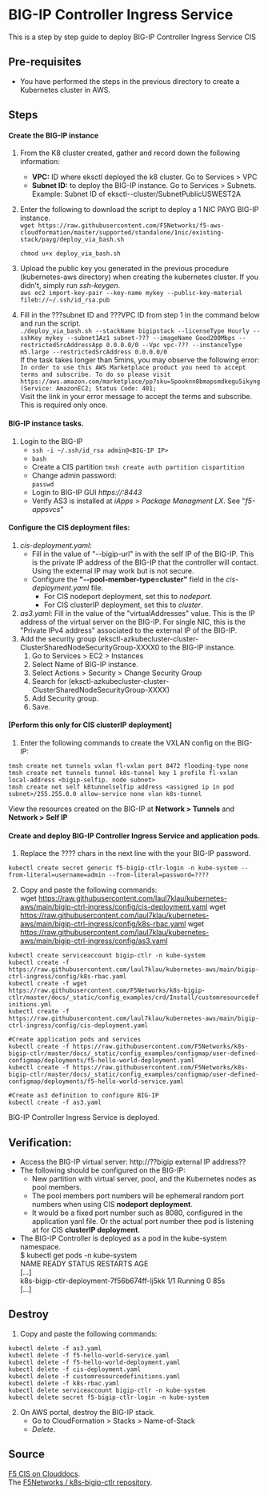 # BIG-IP Controller Ingress Service  

This is a step by step guide to deploy BIG-IP Controller Ingress Service CIS

## Pre-requisites
- You have performed the steps in the previous directory to create a Kubernetes cluster in AWS.

## Steps  
#### Create the BIG-IP instance
1. From the K8 cluster created, gather and record down the following information:
   - **VPC:** ID where eksctl deployed the k8 cluster. Go to Services > VPC
   - **Subnet ID:** to deploy the BIG-IP instance. Go to Services > Subnets. Example: Subnet ID of  eksctl-<name>-cluster/SubnetPublicUSWEST2A

2. Enter the following to download the script to deploy a 1 NIC PAYG BIG-IP instance.  
   ``wget https://raw.githubusercontent.com/F5Networks/f5-aws-cloudformation/master/supported/standalone/1nic/existing-stack/payg/deploy_via_bash.sh``  

   ``chmod u+x deploy_via_bash.sh``

3. Upload the public key you generated in the previous procedure (kubernetes-aws directory) when creating the kubernetes cluster. If you didn't, simply run *ssh-keygen*.  
```aws ec2 import-key-pair --key-name mykey --public-key-material fileb://~/.ssh/id_rsa.pub```

4. Fill in the ???subnet ID and ???VPC ID from step 1 in the command below and run the script.    
``./deploy_via_bash.sh --stackName bigipstack --licenseType Hourly --sshKey mykey --subnet1Az1 subnet-??? --imageName Good200Mbps --restrictedSrcAddressApp 0.0.0.0/0 --Vpc vpc-??? --instanceType m5.large --restrictedSrcAddress 0.0.0.0/0``  
If the task takes longer than 5mins, you may observe the following error:  
```In order to use this AWS Marketplace product you need to accept terms and subscribe. To do so please visit https://aws.amazon.com/marketplace/pp?sku=5pooknn8bmapsmdkegu5ikyng (Service: AmazonEC2; Status Code: 401; ```   
Visit the link in your error message to accept the terms and subscribe. This is required only once.

#### BIG-IP instance tasks. 

1. Login to the BIG-IP
   - ``ssh -i ~/.ssh/id_rsa admin@<BIG-IP IP>``
   - ``bash``
   - Create a CIS partition
     ``tmsh create auth partition cispartition``
   - Change admin password:  
     ``passwd``
   - Login to BIG-IP GUI *https://<BIG-IP IP>:8443*
   - Verify AS3 is installed at *iApps* > *Package Managment LX*. See "*f5-appsvcs*"

#### Configure the CIS deployment files:  
1. *cis-deployment.yaml*: 
   - Fill in the value of "--bigip-url" in  with the self IP of the BIG-IP. This is the private IP address of the BIG-IP that the controller will contact. Using the external IP may work but is not secure.  
   - Configure the **"--pool-member-type=cluster"** field in the *cis-deployment.yaml* file.  
     - For CIS nodeport deployment, set this to *nodeport*.   
     - For CIS clusterIP deployment, set this to *cluster*.  
2. *as3.yaml*: Fill in the value of the "virtualAddresses" value. This is the IP address of the virtual server on the BIG-IP. For single NIC, this is  the "Private IPv4 address" associated to the external IP of the BIG-IP.   
3. Add the security group (eksctl-azkubecluster-cluster-ClusterSharedNodeSecurityGroup-XXXX0 to the BIG-IP instance.  
   1. Go to Services > EC2 > Instances   
   2. Select Name of BIG-IP instance.  
   3. Select Actions > Security > Change Security Group
   4. Search for (eksctl-azkubecluster-cluster-ClusterSharedNodeSecurityGroup-XXXX)
   5. Add Security group. 
   6. Save.

#### [Perform this only for CIS clusterIP deployment]  
1. Enter the following commands to create the VXLAN config on the BIG-IP:  

``tmsh create net tunnels vxlan fl-vxlan port 8472 flooding-type none``   
``tmsh create net tunnels tunnel k8s-tunnel key 1 profile fl-vxlan local-address <bigip-selfip. node subnet>``    
``tmsh create net self k8tunnelselfip address <assigned ip in pod subnet>/255.255.0.0 allow-service none vlan k8s-tunnel``   

View the resources created on the BIG-IP at **Network > Tunnels** and **Network > Self IP**   

#### Create and deploy BIG-IP Controller Ingress Service and application pods.  
1. Replace the ???? chars in the next line with the your BIG-IP password. 

``kubectl create secret generic f5-bigip-ctlr-login -n kube-system --from-literal=username=admin --from-literal=password=????``  

2. Copy and paste the following commands:  
wget https://raw.githubusercontent.com/laul7klau/kubernetes-aws/main/bigip-ctrl-ingress/config/cis-deployment.yaml
wget https://raw.githubusercontent.com/laul7klau/kubernetes-aws/main/bigip-ctrl-ingress/config/k8s-rbac.yaml
wget https://raw.githubusercontent.com/laul7klau/kubernetes-aws/main/bigip-ctrl-ingress/config/as3.yaml

``kubectl create serviceaccount bigip-ctlr -n kube-system``  
``kubectl create -f https://raw.githubusercontent.com/laul7klau/kubernetes-aws/main/bigip-ctrl-ingress/config/k8s-rbac.yaml``  
``kubectl create -f wget https://raw.githubusercontent.com/F5Networks/k8s-bigip-ctlr/master/docs/_static/config_examples/crd/Install/customresourcedefinitions.yml``  
``kubectl create -f https://raw.githubusercontent.com/laul7klau/kubernetes-aws/main/bigip-ctrl-ingress/config/cis-deployment.yaml``  

``#Create application pods and services ``  
``kubectl create -f https://raw.githubusercontent.com/F5Networks/k8s-bigip-ctlr/master/docs/_static/config_examples/configmap/user-defined-configmap/deployments/f5-hello-world-deployment.yaml``  
``kubectl create -f https://raw.githubusercontent.com/F5Networks/k8s-bigip-ctlr/master/docs/_static/config_examples/configmap/user-defined-configmap/deployments/f5-hello-world-service.yaml`` 

``#Create as3 definition to configure BIG-IP ``  
``kubectl create -f as3.yaml``  

BIG-IP Controller Ingress Service is deployed.  

## Verification:
- Access the BIG-IP virtual server: http://??bigip external IP address??   
- The following should be configured on the BIG-IP:
  - New partition with virtual server, pool, and the Kubernetes nodes as pool members. 
  - The pool members port numbers will be ephemeral random port numbers when using CIS **nodeport deployment**.   
  - It would be a fixed port number such as 8080, configured in the application yanl file. Or the actual port number thee pod is listening at for CIS **clusterIP deployment**.  
- The BIG-IP Controller is deployed as a pod in the kube-system namespace.  
  $ kubectl get pods -n kube-system  
  NAME                                         READY   STATUS    RESTARTS   AGE   
  [...]   
  k8s-bigip-ctlr-deployment-7f56b674ff-lj5kk   1/1     Running   0          85s  
  [...]   

## Destroy
1. Copy and paste the following commands:  

``kubectl delete -f as3.yaml``  
``kubectl delete -f f5-hello-world-service.yaml``  
``kubectl delete -f f5-hello-world-deployment.yaml``  
``kubectl delete -f cis-deployment.yaml``  
``kubectl delete -f customresourcedefinitions.yaml``  
``kubectl delete -f k8s-rbac.yaml``  
``kubectl delete serviceaccount bigip-ctlr -n kube-system``  
``kubectl delete secret f5-bigip-ctlr-login -n kube-system``  

2. On AWS portal, destroy the BIG-IP stack.  
   - Go to CloudFormation > Stacks > Name-of-Stack  
   - *Delete*.   

## Source
[F5 CIS on Clouddocs](https://clouddocs.f5.com/containers/latest/userguide/kubernetes/#examples-repository).  
The [F5Networks / k8s-bigip-ctlr repository](https://github.com/F5Networks/k8s-bigip-ctlr).  

